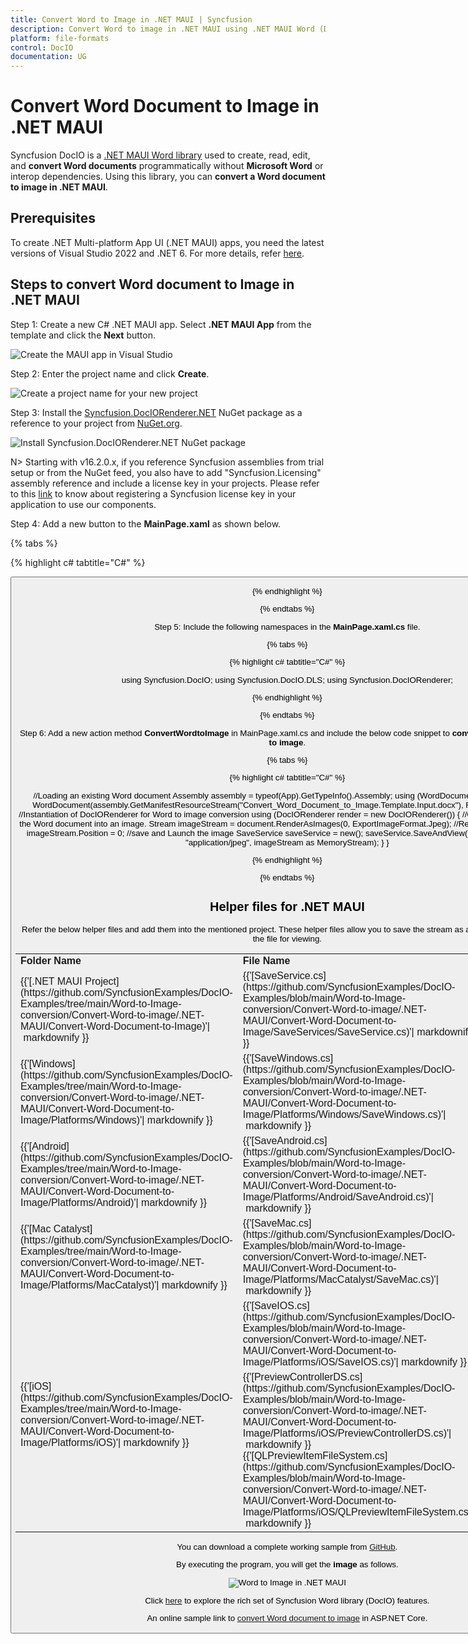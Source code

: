 ```yaml
---
title: Convert Word to Image in .NET MAUI | Syncfusion
description: Convert Word to image in .NET MAUI using .NET MAUI Word (DocIO) library without Microsoft Word or interop dependencies.
platform: file-formats
control: DocIO
documentation: UG
---
```


# Convert Word Document to Image in .NET MAUI

Syncfusion DocIO is a [.NET MAUI Word library](https://www.syncfusion.com/document-processing/word-framework/maui/word-library) used to create, read, edit, and **convert Word documents** programmatically without **Microsoft Word** or interop dependencies. Using this library, you can **convert a Word document to image in .NET MAUI**.

## Prerequisites

To create .NET Multi-platform App UI (.NET MAUI) apps, you need the latest versions of Visual Studio 2022 and .NET 6. For more details, refer [here](https://learn.microsoft.com/en-us/dotnet/maui/get-started/installation?view=net-maui-7.0&tabs=vswin).

## Steps to convert Word document to Image in .NET MAUI

Step 1: Create a new C# .NET MAUI app. Select **.NET MAUI App** from the template and click the **Next** button.

![Create the MAUI app in Visual Studio](MAUI_Images/Create-Project-WordtoPDF.png)

Step 2: Enter the project name and click **Create**.

![Create a project name for your new project](MAUI_Images/Configuration-WordtoImage.png)

Step 3: Install the [Syncfusion.DocIORenderer.NET](https://www.nuget.org/packages/Syncfusion.DocIORenderer.NET) NuGet package as a reference to your project from [NuGet.org](https://www.nuget.org/).

![Install Syncfusion.DocIORenderer.NET NuGet package](MAUI_Images/Nuget-Package-WordtoPDF.png)

N> Starting with v16.2.0.x, if you reference Syncfusion assemblies from trial setup or from the NuGet feed, you also have to add "Syncfusion.Licensing" assembly reference and include a license key in your projects. Please refer to this [link](https://help.syncfusion.com/common/essential-studio/licensing/overview) to know about registering a Syncfusion license key in your application to use our components.

Step 4: Add a new button to the **MainPage.xaml** as shown below.

{% tabs %}

{% highlight c# tabtitle="C#" %}

<?xml version="1.0" encoding="utf-8" ?>
<ContentPage xmlns="http://schemas.microsoft.com/dotnet/2021/maui"
             xmlns:x="http://schemas.microsoft.com/winfx/2009/xaml"
             x:Class="Convert_Word_Document_to_Image.MainPage">
    <ScrollView>
        <Grid RowSpacing="25" RowDefinitions="Auto,Auto,Auto,Auto,*"
            Padding="{OnPlatform iOS='30,60,30,30', Default='30'}">
            <Button 
                Text="Convert Word Document to Image"
                FontAttributes="Bold"
                Grid.Row="0"
                SemanticProperties.Hint="Convert Word Document to Image"
                Clicked="ConvertWordtoImage"
                HorizontalOptions="Center" />
        </Grid>
    </ScrollView>
</ContentPage>

{% endhighlight %}

{% endtabs %}

Step 5: Include the following namespaces in the **MainPage.xaml.cs** file.

{% tabs %}

{% highlight c# tabtitle="C#" %}

using Syncfusion.DocIO;
using Syncfusion.DocIO.DLS;
using Syncfusion.DocIORenderer;

{% endhighlight %}

{% endtabs %}

Step 6: Add a new action method **ConvertWordtoImage** in MainPage.xaml.cs and include the below code snippet to **convert a Word document to image**.

{% tabs %}

{% highlight c# tabtitle="C#" %}

//Loading an existing Word document
Assembly assembly = typeof(App).GetTypeInfo().Assembly;
using (WordDocument document = new WordDocument(assembly.GetManifestResourceStream("Convert_Word_Document_to_Image.Template.Input.docx"), FormatType.Docx))
{
    //Instantiation of DocIORenderer for Word to image conversion
    using (DocIORenderer render = new DocIORenderer())
    {
        //Convert the first page of the Word document into an image.
        Stream imageStream = document.RenderAsImages(0, ExportImageFormat.Jpeg);
        //Reset the stream position.
        imageStream.Position = 0;
        //save and Launch the image 
        SaveService saveService = new();
        saveService.SaveAndView("WordToImage.Jpeg", "application/jpeg", imageStream as MemoryStream);
    }
}

{% endhighlight %}

{% endtabs %}

## Helper files for .NET MAUI

Refer the below helper files and add them into the mentioned project. These helper files allow you to save the stream as a physical file and open the file for viewing.

<table>
  <tr>
  <td>
    <b>Folder Name</b>
  </td>
  <td>
    <b>File Name</b>
  </td>
  <td>
    <b>Summary</b>
  </td>
  </tr>
  <tr>
  <td>
    {{'[.NET MAUI Project](https://github.com/SyncfusionExamples/DocIO-Examples/tree/main/Word-to-Image-conversion/Convert-Word-to-image/.NET-MAUI/Convert-Word-Document-to-Image)'| markdownify }}
  </td>
  <td>
    {{'[SaveService.cs](https://github.com/SyncfusionExamples/DocIO-Examples/blob/main/Word-to-Image-conversion/Convert-Word-to-image/.NET-MAUI/Convert-Word-Document-to-Image/SaveServices/SaveService.cs)'| markdownify }}
  </td>
  <td>Represent the base class for save operation.
  </td>
  </tr>
  <tr>
  <td>
    {{'[Windows](https://github.com/SyncfusionExamples/DocIO-Examples/tree/main/Word-to-Image-conversion/Convert-Word-to-image/.NET-MAUI/Convert-Word-Document-to-Image/Platforms/Windows)'| markdownify }}
  </td>
  <td>
    {{'[SaveWindows.cs](https://github.com/SyncfusionExamples/DocIO-Examples/blob/main/Word-to-Image-conversion/Convert-Word-to-image/.NET-MAUI/Convert-Word-Document-to-Image/Platforms/Windows/SaveWindows.cs)'| markdownify }}
  </td>
  <td>Save implementation for Windows.
  </td>
  </tr>
  <tr>
  <td>
    {{'[Android](https://github.com/SyncfusionExamples/DocIO-Examples/tree/main/Word-to-Image-conversion/Convert-Word-to-image/.NET-MAUI/Convert-Word-Document-to-Image/Platforms/Android)'| markdownify }}
  </td>
  <td>
    {{'[SaveAndroid.cs](https://github.com/SyncfusionExamples/DocIO-Examples/blob/main/Word-to-Image-conversion/Convert-Word-to-image/.NET-MAUI/Convert-Word-Document-to-Image/Platforms/Android/SaveAndroid.cs)'| markdownify }}
  </td>
  <td>Save implementation for Android device.
  </td>
  </tr>
  <tr>
  <td>
    {{'[Mac Catalyst](https://github.com/SyncfusionExamples/DocIO-Examples/tree/main/Word-to-Image-conversion/Convert-Word-to-image/.NET-MAUI/Convert-Word-Document-to-Image/Platforms/MacCatalyst)'| markdownify }}
  </td>
  <td>
    {{'[SaveMac.cs](https://github.com/SyncfusionExamples/DocIO-Examples/blob/main/Word-to-Image-conversion/Convert-Word-to-image/.NET-MAUI/Convert-Word-Document-to-Image/Platforms/MacCatalyst/SaveMac.cs)'| markdownify }}
  </td>
  <td>Save implementation for Mac Catalyst device.
  </td>
  </tr>
  <tr>
  <td rowspan="2">
    {{'[iOS](https://github.com/SyncfusionExamples/DocIO-Examples/tree/main/Word-to-Image-conversion/Convert-Word-to-image/.NET-MAUI/Convert-Word-Document-to-Image/Platforms/iOS)'| markdownify }}
  </td>
  <td>
    {{'[SaveIOS.cs](https://github.com/SyncfusionExamples/DocIO-Examples/blob/main/Word-to-Image-conversion/Convert-Word-to-image/.NET-MAUI/Convert-Word-Document-to-Image/Platforms/iOS/SaveIOS.cs)'| markdownify }}
  </td>
  <td>
    Save implementation for iOS device
  </td>
  </tr>
  <tr>
  <td>
    {{'[PreviewControllerDS.cs](https://github.com/SyncfusionExamples/DocIO-Examples/blob/main/Word-to-Image-conversion/Convert-Word-to-image/.NET-MAUI/Convert-Word-Document-to-Image/Platforms/iOS/PreviewControllerDS.cs)'| markdownify }}<br/>{{'[QLPreviewItemFileSystem.cs](https://github.com/SyncfusionExamples/DocIO-Examples/blob/main/Word-to-Image-conversion/Convert-Word-to-image/.NET-MAUI/Convert-Word-Document-to-Image/Platforms/iOS/QLPreviewItemFileSystem.cs)'| markdownify }}
  </td>
  <td>
    Helper classes for viewing the <b>Word document</b> in iOS device
  </td>
  </tr>
</table>

You can download a complete working sample from [GitHub](https://github.com/SyncfusionExamples/DocIO-Examples/tree/main/Word-to-Image-conversion/Convert-Word-to-image/.NET-MAUI).

By executing the program, you will get the **image** as follows.

![Word to Image in .NET MAUI](WordToPDF_images/Output-WordtoImage.png)

Click [here](https://www.syncfusion.com/document-processing/word-framework/maui) to explore the rich set of Syncfusion Word library (DocIO) features. 

An online sample link to [convert Word document to image](https://ej2aspnetcore.azurewebsites.net/aspnetcore/word/wordtoimage#/bootstrap5) in ASP.NET Core. 